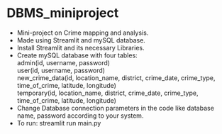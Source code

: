 # DBMS_miniproject
+ Mini-project on Crime mapping and analysis.   
+ Made using Streamlit and mySQL database.     
+ Install Streamlit and its necessary Libraries.
+ Create mySQL database with four tables:      
  admin(id, username, password)      
                                       user(id, username, password)      
                                       new_crime_data(id, location_name, district, crime_date, crime_type, time_of_crime, latitude, longitude)    
                                       temporary(id, location_name, district, crime_date, crime_type, time_of_crime, latitude, longitude)      
+ Change Database connection parameters in the code like database name, password according to your system.   
+ To run: streamlit run main.py                                            
